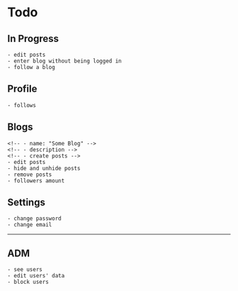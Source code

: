 # Todo

## In Progress

    - edit posts
    - enter blog without being logged in
    - follow a blog

## Profile

    - follows

## Blogs

    <!-- - name: "Some Blog" -->
    <!-- - description -->
    <!-- - create posts -->
    - edit posts
    - hide and unhide posts
    - remove posts
    - followers amount

## Settings

    - change password
    - change email

---

## ADM

    - see users
    - edit users' data
    - block users
